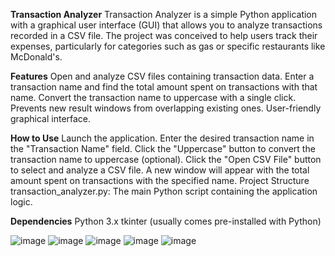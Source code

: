 **Transaction Analyzer**
Transaction Analyzer is a simple Python application with a graphical user interface (GUI) that allows you to analyze transactions recorded in a CSV file. The project was conceived to help users track their expenses, particularly for categories such as gas or specific restaurants like McDonald's.

**Features**
Open and analyze CSV files containing transaction data.
Enter a transaction name and find the total amount spent on transactions with that name.
Convert the transaction name to uppercase with a single click.
Prevents new result windows from overlapping existing ones.
User-friendly graphical interface.

**How to Use**
Launch the application.
Enter the desired transaction name in the "Transaction Name" field.
Click the "Uppercase" button to convert the transaction name to uppercase (optional).
Click the "Open CSV File" button to select and analyze a CSV file.
A new window will appear with the total amount spent on transactions with the specified name.
Project Structure
transaction_analyzer.py: The main Python script containing the application logic.

**Dependencies**
Python 3.x
tkinter (usually comes pre-installed with Python)

![image](https://github.com/kapalulz/Bank_transactions_python/assets/17459523/7f8743ba-c8d6-4399-8141-d49a8be929d0)
![image](https://github.com/kapalulz/Bank_transactions_python/assets/17459523/f409c94a-6ee1-4f13-a58d-1d49afbfaac2)
![image](https://github.com/kapalulz/Bank_transactions_python/assets/17459523/56cedf8e-25b5-4601-8fb9-496a40863b6b)
![image](https://github.com/kapalulz/Bank_transactions_python/assets/17459523/db521baf-9f09-47f7-a8c4-84da14ad24db)
![image](https://github.com/kapalulz/transactions_python/assets/17459523/31c87e25-f712-466f-8e8d-365ccd619c45)


